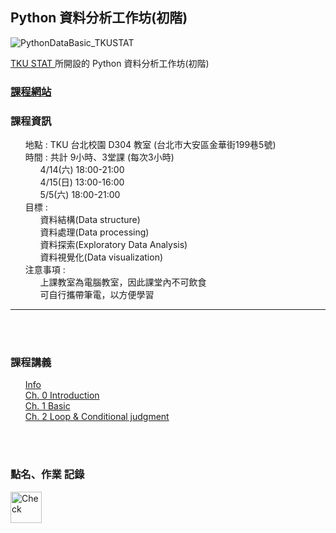<h2> Python 資料分析工作坊(初階) </h2> 
<img src="https://raw.githubusercontent.com/kristenchan/Python_DataBasic/master/py_databasic_plot/Title.png" alt="PythonDataBasic_TKUSTAT"><br>

<a href="http://www.stat.tku.edu.tw/main.php"> TKU STAT </a>所開設的 Python 資料分析工作坊(初階) 
<br>
<p>
	<h3><b><a href="https://kristenchan.github.io/Python_DataBasic/"> 課程網站 </a></b></h3>
	<h3><b>課程資訊</b></h3>
	<ul class="task-list">
		<li>地點 : TKU 台北校園 D304 教室 (台北市大安區金華街199巷5號)</li>
        <li>時間 : 共計 9小時、3堂課 (每次3小時)
        	<ul class="task-list">
        		<li>4/14(六) 18:00-21:00</li>
        		<li>4/15(日) 13:00-16:00</li>
        		<li>5/5(六) 18:00-21:00</li>
        	</ul>
        </li>
        <li>目標 :
        	<ul class="task-list">
        		<li>資料結構(Data structure)</li>
        		<li>資料處理(Data processing)</li>
        		<li>資料探索(Exploratory Data Analysis)</li>
        		<li>資料視覺化(Data visualization)</li>
        	</ul>
        </li>
        <li>注意事項 :
        	<ul class="task-list">
        		<li> 上課教室為電腦教室，因此課堂內不可飲食 </li>
        		<li> 可自行攜帶筆電，以方便學習 </li>
        	</ul>
       	</li>
    </ul>
</p>  
<hr size="1">
<br>
<br>
<p>
    <h3><b>課程講義</b></h3>
    <ul class="task-list">
          <li><a href="https://github.com/kristenchan/Python_DataBasic/blob/master/Info.pdf"> Info </a></li>
          <li><a href="https://kristenchan.github.io/Python_DataBasic/py_databasic_ch0.slides.html"> Ch. 0 Introduction </a></li>
          <li><a href="https://kristenchan.github.io/Python_DataBasic/py_databasic_ch1.slides.html"> Ch. 1 Basic </a></li>
          <li><a href="https://kristenchan.github.io/Python_DataBasic/py_databasic_ch2.slides.html"> Ch. 2 Loop & Conditional judgment </a></li>
    </ul>
</p>
<br>
<br>
<p>
    <h3><b>點名、作業 記錄</b></h3>
    <a href="https://docs.google.com/spreadsheets/d/1bQGecyLFJca2bjneMdleXl27vUwtz0Mv_PBOY_gxXkE/edit?usp=sharing">
        <img src="https://raw.githubusercontent.com/kristenchan/Python_DataBasic/master/py_databasic_plot/check.png" alt="Check" width="50" height="50">
    </a>
<br>
</p>














